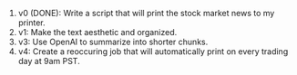 1. v0 (DONE): Write a script that will print the stock market news to my printer. 
2. v1: Make the text aesthetic and organized.
3. v3: Use OpenAI to summarize into shorter chunks.
4. v4: Create a reoccuring job that will automatically print on every trading day at 9am PST.
